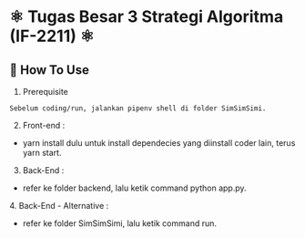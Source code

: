 # ⚛ Tugas Besar 3 Strategi Algoritma (IF-2211) ⚛

## 💢 How To Use
1. Prerequisite
```shell
Sebelum coding/run, jalankan pipenv shell di folder SimSimSimi.
```
2. Front-end : 
<ul>
  <li>yarn install dulu untuk install dependecies yang diinstall coder lain, terus yarn start.
  </li>
</ul>
    
3. Back-End : 
<ul>
  <li> refer ke folder backend, lalu ketik command python app.py.
  </li>
</ul>
4. Back-End - Alternative :
<ul>
  <li>refer ke folder SimSimSimi, lalu ketik command run.
  </li>
</ul>

 
    